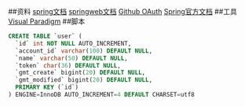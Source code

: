 ##资料
[spring文档](https://spring.io/guides)
[springweb文档](https://spring.io/guides/gs/serving-web-content/)
[Github OAuth](https://developer.github.com/apps/building-oauth-apps/)
[Spring官方文档](https://docs.spring.io/spring-boot/docs/2.0.0.RC1/reference/htmlsingle/#boot-features-embedded-database-support)
##工具
[Visual Paradigm](http://www.visual-paradigm.com)
##脚本
```sql
CREATE TABLE `user` (
  `id` int NOT NULL AUTO_INCREMENT,
  `account_id` varchar(100) DEFAULT NULL,
  `name` varchar(50) DEFAULT NULL,
  `token` char(36) DEFAULT NULL,
  `gmt_create` bigint(20) DEFAULT NULL,
  `gmt_modified` bigint(20) DEFAULT NULL,
  PRIMARY KEY (`id`)
) ENGINE=InnoDB AUTO_INCREMENT=4 DEFAULT CHARSET=utf8


```